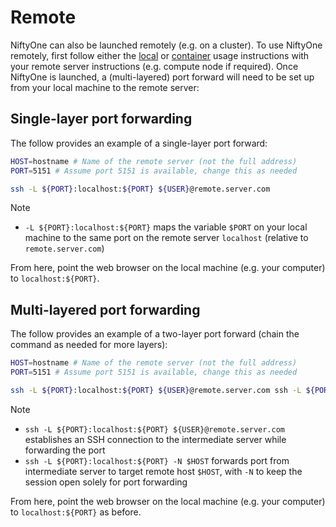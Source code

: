 # Remote

NiftyOne can also be launched remotely (e.g. on a cluster). To use NiftyOne remotely,
first follow either the [local](../local.md) or [container](../container.md) usage
instructions with your remote server instructions (e.g. compute node if required). Once
NiftyOne is launched, a (multi-layered) port forward will need to be set up from your
local machine to the remote server:

## Single-layer port forwarding

The follow provides an example of a single-layer port forward:

```bash
HOST=hostname # Name of the remote server (not the full address)
PORT=5151 # Assume port 5151 is available, change this as needed

ssh -L ${PORT}:localhost:${PORT} ${USER}@remote.server.com
```

> [!NOTE]
> * `-L ${PORT}:localhost:${PORT}` maps the variable `$PORT` on your local machine
> to the same port on the remote server `localhost` (relative to `remote.server.com`)

From here, point the web browser on the local machine (e.g. your computer) to
`localhost:${PORT}`.

## Multi-layered port forwarding

The follow provides an example of a two-layer port forward (chain the command as needed
for more layers):

```bash
HOST=hostname # Name of the remote server (not the full address)
PORT=5151 # Assume port 5151 is available, change this as needed

ssh -L ${PORT}:localhost:${PORT} ${USER}@remote.server.com ssh -L ${PORT}:localhost:${PORT} -N $HOST
```

> [!NOTE]
> * `ssh -L ${PORT}:localhost:${PORT} ${USER}@remote.server.com` establishes an SSH
> connection to the intermediate server while forwarding the port
> * `ssh -L ${PORT}:localhost:${PORT} -N $HOST` forwards port from intermediate server
> to target remote host `$HOST`, with `-N` to keep the session open solely for port
> forwarding

From here, point the web browser on the local machine (e.g. your computer) to
`localhost:${PORT}` as before.
